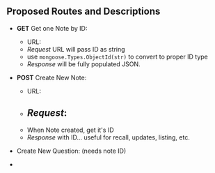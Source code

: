 ## Proposed Routes and Descriptions

- __GET__ Get one Note by ID:
    - URL: 
    - _Request_ URL will pass ID as string
    - use `mongoose.Types.ObjectId(str)` to convert to proper ID type
    - _Response_ will be fully populated JSON.

- __POST__ Create New Note:
    - URL: 
    - _Request_:
        - 
    - When Note created, get it's ID
    - _Response_ with ID... useful for recall, updates, listing, etc.

- Create New Question: (needs note ID)

- 